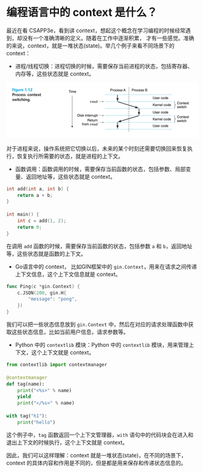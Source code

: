 # 编程语言中的 context 是什么？

最近在看 CSAPP3e，看到讲 context，想起这个概念在学习编程的时候经常遇到，却没有一个准确清晰的定义。随着在工作中逐渐积累，
才有一些感觉。准确的来说，context，就是一堆状态(state)。举几个例子来看不同场景下的 context：

- 进程/线程切换：进程切换的时候，需要保存当前进程的状态，包括寄存器、内存等，这些状态就是 context。

![进程切换](./img/context_switch.png)

对于进程来说，操作系统把它切换以后，未来的某个时刻还需要切换回来恢复执行，恢复执行所需要的状态，就是进程的上下文。

- 函数调用：函数调用的时候，需要保存当前函数的状态，包括参数、局部变量、返回地址等，这些状态就是 context。

```c
int add(int a, int b) {
    return a + b;
}

int main() {
    int c = add(1, 2);
    return 0;
}
```

在调用 `add` 函数的时候，需要保存当前函数的状态，包括参数 `a` 和 `b`，返回地址等，这些状态就是函数的上下文。

- Go语言中的 context， 比如GIN框架中的 `gin.Context`，用来在请求之间传递上下文信息，这个上下文信息就是 context。

```go
func Ping(c *gin.Context) {
    c.JSON(200, gin.H{
        "message": "pong",
    })
}
```

我们可以把一些状态信息放到 `gin.Context` 中，然后在对应的请求处理函数中获取这些状态信息，比如当前用户信息，请求参数等。

- Python 中的 `contextlib` 模块：Python 中的 `contextlib` 模块，用来管理上下文，这个上下文就是 context。

```python
from contextlib import contextmanager

@contextmanager
def tag(name):
    print("<%s>" % name)
    yield
    print("</%s>" % name)

with tag("h1"):
    print("hello")
```

这个例子中，`tag` 函数返回一个上下文管理器，`with` 语句中的代码块会在进入和退出上下文的时候执行，这个上下文就是 context。

因此，我们可以这样理解：context 就是一堆状态(state)，在不同的场景下，context 的具体内容和作用是不同的，但是都是用来保存和传递状态信息的。
